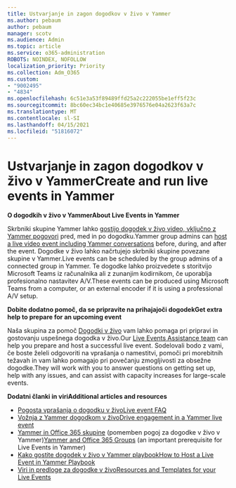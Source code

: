 ```yaml
---
title: Ustvarjanje in zagon dogodkov v živo v Yammer
ms.author: pebaum
author: pebaum
manager: scotv
ms.audience: Admin
ms.topic: article
ms.service: o365-administration
ROBOTS: NOINDEX, NOFOLLOW
localization_priority: Priority
ms.collection: Adm_O365
ms.custom:
- "9002495"
- "4834"
ms.openlocfilehash: 6c51e3a53f89489ffd25a2c222055be1eff5f23c
ms.sourcegitcommit: 8bc60ec34bc1e40685e3976576e04a2623f63a7c
ms.translationtype: MT
ms.contentlocale: sl-SI
ms.lasthandoff: 04/15/2021
ms.locfileid: "51816072"
---
```

# <a name="create-and-run-live-events-in-yammer"></a><span data-ttu-id="2effb-102">Ustvarjanje in zagon dogodkov v živo v Yammer</span><span class="sxs-lookup"><span data-stu-id="2effb-102">Create and run live events in Yammer</span></span>

<span data-ttu-id="2effb-103">**O dogodkih v živo v Yammer**</span><span class="sxs-lookup"><span data-stu-id="2effb-103">**About Live Events in Yammer**</span></span>

<span data-ttu-id="2effb-104">Skrbniki skupine Yammer lahko [gostijo dogodek v živo video, vključno z Yammer pogovori](https://docs.microsoft.com/yammer/manage-yammer-groups/yammer-live-events) pred, med in po dogodku.</span><span class="sxs-lookup"><span data-stu-id="2effb-104">Yammer group admins can [host a live video event including Yammer conversations](https://docs.microsoft.com/yammer/manage-yammer-groups/yammer-live-events) before, during, and after the event.</span></span> <span data-ttu-id="2effb-105">Dogodke v živo lahko načrtujejo skrbniki skupine povezane skupine v Yammer.</span><span class="sxs-lookup"><span data-stu-id="2effb-105">Live events can be scheduled by the group admins of a connected group in Yammer.</span></span> <span data-ttu-id="2effb-106">Te dogodke lahko proizvedete s storitvijo Microsoft Teams iz računalnika ali z zunanjim kodirnikom, če uporablja profesionalno nastavitev A/V.</span><span class="sxs-lookup"><span data-stu-id="2effb-106">These events can be produced using Microsoft Teams from a computer, or an external encoder if it is using a professional A/V setup.</span></span>

<span data-ttu-id="2effb-107">**Dobite dodatno pomoč, da se pripravite na prihajajoči dogodek**</span><span class="sxs-lookup"><span data-stu-id="2effb-107">**Get extra help to prepare for an upcoming event**</span></span>

<span data-ttu-id="2effb-108">Naša skupina za pomoč [Dogodki v živo](https://aka.ms/AA87gbh) vam lahko pomaga pri pripravi in gostovanju uspešnega dogodka v živo.</span><span class="sxs-lookup"><span data-stu-id="2effb-108">Our [Live Events Assistance team](https://aka.ms/AA87gbh) can help you prepare and host a successful live event.</span></span> <span data-ttu-id="2effb-109">Sodelovali bodo z vami, če boste želeli odgovoriti na vprašanja o namestitvi, pomoči pri morebitnih težavah in vam lahko pomagajo pri povečanju zmogljivosti za obsežne dogodke.</span><span class="sxs-lookup"><span data-stu-id="2effb-109">They will work with you to answer questions on getting set up, help with any issues, and can assist with capacity increases for large-scale events.</span></span>

<span data-ttu-id="2effb-110">**Dodatni članki in viri**</span><span class="sxs-lookup"><span data-stu-id="2effb-110">**Additional articles and resources**</span></span>

- [<span data-ttu-id="2effb-111">Pogosta vprašanja o dogodku v živo</span><span class="sxs-lookup"><span data-stu-id="2effb-111">Live event FAQ</span></span>](https://support.office.com/article/43bbd59d-a734-4c8f-923d-6a239d137d34)
- [<span data-ttu-id="2effb-112">Vožnja z Yammer dogodkom v živo</span><span class="sxs-lookup"><span data-stu-id="2effb-112">Drive engagement in a Yammer live event</span></span>](https://support.office.com/article/drive-engagement-in-a-yammer-live-event-c0244ad8-6dcb-419c-add9-2e4a00543412?ui=en-US&rs=en-US&ad=US)
- <span data-ttu-id="2effb-113">[Yammer in Office 365 skupine](https://docs.microsoft.com/yammer/manage-yammer-groups/yammer-and-office-365-groups) (pomemben pogoj za dogodke v živo v Yammer)</span><span class="sxs-lookup"><span data-stu-id="2effb-113">[Yammer and Office 365 Groups](https://docs.microsoft.com/yammer/manage-yammer-groups/yammer-and-office-365-groups) (an important prerequisite for Live Events in Yammer)</span></span>
- [<span data-ttu-id="2effb-114">Kako gostite dogodek v živo v Yammer playbook</span><span class="sxs-lookup"><span data-stu-id="2effb-114">How to Host a Live Event in Yammer Playbook</span></span>](https://aka.ms/LiveEventsinYammerplaybook)
- [<span data-ttu-id="2effb-115">Viri in predloge za dogodke v živo</span><span class="sxs-lookup"><span data-stu-id="2effb-115">Resources and Templates for your Live Events</span></span>](https://aka.ms/LiveEventYammerTemplates)
